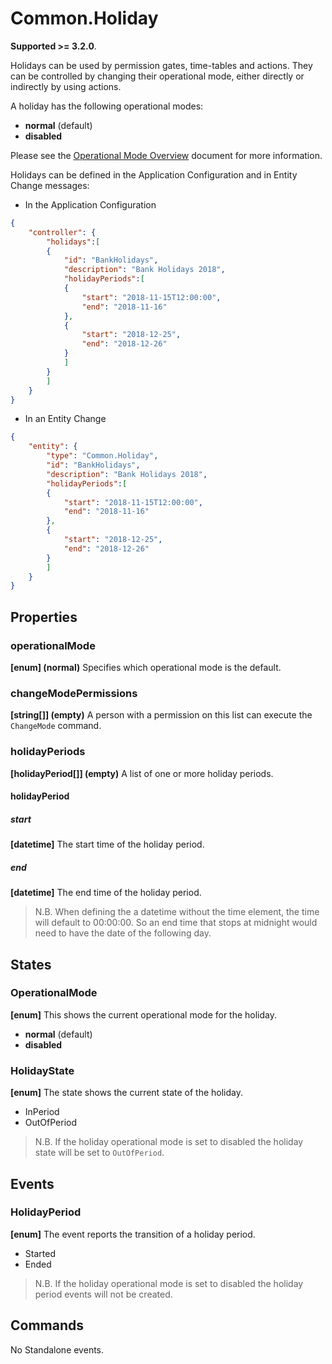 # Common.Holiday

**Supported >= 3.2.0**.

Holidays can be used by permission gates, time-tables and actions. They can be controlled by changing their operational mode, either directly or indirectly by using actions.

A holiday has the following operational modes:

- **normal** (default)
- **disabled**

Please see the [Operational Mode Overview](../ApplicationConfiguration/ModeOverview.md) document for more information.

Holidays can be defined in the Application Configuration and in Entity Change messages:

- In the Application Configuration

````json
{
    "controller": {
        "holidays":[
        {
            "id": "BankHolidays",
            "description": "Bank Holidays 2018",
            "holidayPeriods":[
            {
                "start": "2018-11-15T12:00:00",
                "end": "2018-11-16"
            },
            {
                "start": "2018-12-25",
                "end": "2018-12-26"
            }
            ]
        }
        ]
    }
}
````

- In an Entity Change

````json
{
    "entity": {
        "type": "Common.Holiday",
        "id": "BankHolidays",
        "description": "Bank Holidays 2018",
        "holidayPeriods":[
        {
            "start": "2018-11-15T12:00:00",
            "end": "2018-11-16"
        },
        {
            "start": "2018-12-25",
            "end": "2018-12-26"
        }
        ]
    }
}
````

## Properties

### operationalMode

**[enum] (normal)** Specifies which operational mode is the default.

### changeModePermissions

**[string[]] (empty)** A person with a permission on this list can execute the `ChangeMode` command.

### holidayPeriods

**[holidayPeriod[]] (empty)** A list of one or more holiday periods.

#### holidayPeriod

##### start

**[datetime]** The start time of the holiday period.

##### end

**[datetime]** The end time of the holiday period.

>N.B. When defining the a datetime without the time element, the time will default to 00:00:00. So an end time that stops at midnight would need to have the date of the following day.

## States

### OperationalMode

**[enum]** This shows the current operational mode for the holiday.

- **normal** (default)
- **disabled**

### HolidayState

**[enum]** The state shows the current state of the holiday.

- InPeriod
- OutOfPeriod

>N.B. If the holiday operational mode is set to disabled the holiday state will be set to `OutOfPeriod`.

## Events

### HolidayPeriod

**[enum]** The event reports the transition of a holiday period.

- Started
- Ended

>N.B. If the holiday operational mode is set to disabled the holiday period events will not be created.

## Commands

No Standalone events.
